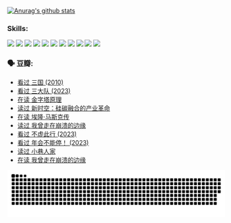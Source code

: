 
[![Anurag's github stats](https://github-readme-stats.vercel.app/api?username=w940853815)](https://github.com/anuraghazra/github-readme-stats)

### Skills:

<code><img height="32" src="https://cdn.jsdelivr.net/npm/simple-icons@v5/icons/python.svg"></code>
<code><img height="32" src="https://cdn.jsdelivr.net/npm/simple-icons@v5/icons/javascript.svg"></code>
<code><img height="32" src="https://cdn.jsdelivr.net/npm/simple-icons@v5/icons/django.svg"></code>
<code><img height="32" src="https://cdn.jsdelivr.net/npm/simple-icons@v5/icons/flask.svg"></code>
<code><img height="32" src="https://cdn.jsdelivr.net/npm/simple-icons@v5/icons/vuetify.svg"></code>
<code><img height="32" src="https://cdn.jsdelivr.net/npm/simple-icons@v5/icons/git.svg"></code>
<code><img height="32" src="https://cdn.jsdelivr.net/npm/simple-icons@v5/icons/docker.svg"></code>
<code><img height="32" src="https://cdn.jsdelivr.net/npm/simple-icons@v5/icons/postgresql.svg"></code>
<code><img height="32" src="https://cdn.jsdelivr.net/npm/simple-icons@v5/icons/elasticsearch.svg"></code>
<code><img height="32" src="https://cdn.jsdelivr.net/npm/simple-icons@v5/icons/macos.svg"></code>
<code><img height="32" src="https://cdn.jsdelivr.net/npm/simple-icons@v5/icons/linux.svg"></code>

### 🗣 豆瓣:

<!-- DOUBAN-ACTIVITIES:START -->
- [看过 三国‎ (2010)](https://www.douban.com/people/136069238/status/4521634661/?_i=07927349)
- [看过 三大队‎ (2023)](https://www.douban.com/people/136069238/status/4510323325/?_i=07927349)
- [在读 金字塔原理](https://www.douban.com/people/136069238/status/4507497587/?_i=07927349)
- [读过 新时空：硅碳融合的产业革命](https://www.douban.com/people/136069238/status/4506659177/?_i=07927349)
- [在读 埃隆·马斯克传](https://www.douban.com/people/136069238/status/4500417190/?_i=07927349)
- [读过 我曾走在崩溃的边缘](https://www.douban.com/people/136069238/status/4500416754/?_i=07927349)
- [看过 不虚此行‎ (2023)](https://www.douban.com/people/136069238/status/4499973052/?_i=07927349)
- [看过 年会不能停！‎ (2023)](https://www.douban.com/people/136069238/status/4498582002/?_i=07927349)
- [读过 小巷人家](https://www.douban.com/people/136069238/status/4489290935/?_i=07927349)
- [在读 我曾走在崩溃的边缘](https://www.douban.com/people/136069238/status/4489290559/?_i=07927349)
<!-- DOUBAN-ACTIVITIES:END -->


![Snake animation](https://raw.githubusercontent.com/w940853815/w940853815/output/github-contribution-grid-snake.svg)

<!--
**w940853815/w940853815** is a ✨ _special_ ✨ repository because its `README.md` (this file) appears on your GitHub profile.

Here are some ideas to get you started:

- 🔭 I’m currently working on ...
- 🌱 I’m currently learning ...
- 👯 I’m looking to collaborate on ...
- 🤔 I’m looking for help with ...
- 💬 Ask me about ...
- 📫 How to reach me: ...
- 😄 Pronouns: ...
- ⚡ Fun fact: ...
-->
